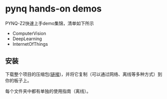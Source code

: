 # pynq hands-on demos
PYNQ-Z2快速上手demo集锦，清单如下所示

- ComputerVision
- DeepLearning
- InternetOfThings

## 安装
下载整个项目的压缩包([链接](https://github.com/xupsh/pynq-hands-on-demos/archive/master.zip))，并将它复制（可以通过网络、离线等多种方式）到你的板子上。

每个文件夹中都有单独的使用指南（离线）。